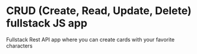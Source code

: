 # CRUD (Create, Read, Update, Delete) fullstack JS app
Fullstack Rest API app where you can create cards with your favorite characters  

